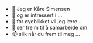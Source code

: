 - 👋 Jeg er Kåre Simensen
- 👀 og er intressert i ...
- 🌱 for øyeblikket vil jeg lære ..
- 💞️ ser fre m til å samarbeide om 
- 📫 slik når du frem til meg  ...

<!---
karesimen/karesimen is a ✨ special ✨ repository because its `README.md` (this file) appears on your GitHub profile.
You can click the Preview link to take a look at your changes.
--->
